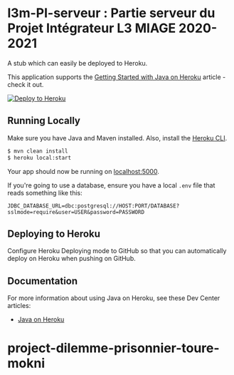 # l3m-PI-serveur : Partie serveur du Projet Intégrateur L3 MIAGE 2020-2021

A stub which can easily be deployed to Heroku.

This application supports the [Getting Started with Java on Heroku](https://devcenter.heroku.com/articles/getting-started-with-java) article - check it out.

[![Deploy to Heroku](https://www.herokucdn.com/deploy/button.png)](https://heroku.com/deploy)

## Running Locally

Make sure you have Java and Maven installed.  Also, install the [Heroku CLI](https://cli.heroku.com/).

```sh
$ mvn clean install
$ heroku local:start
```

Your app should now be running on [localhost:5000](http://localhost:5000/).

If you're going to use a database, ensure you have a local `.env` file that reads something like this:

```
JDBC_DATABASE_URL=dbc:postgresql://HOST:PORT/DATABASE?sslmode=require&user=USER&password=PASSWORD
```

## Deploying to Heroku

Configure Heroku Deploying mode to GitHub so that you can automatically deploy on Heroku when pushing on GitHub.

## Documentation

For more information about using Java on Heroku, see these Dev Center articles:

- [Java on Heroku](https://devcenter.heroku.com/categories/java)
# project-dilemme-prisonnier-toure-mokni
